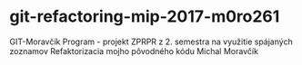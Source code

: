 # git-refactoring-mip-2017-m0ro261
  GIT-Moravčík
  Program - projekt ZPRPR z 2. semestra na využitie spájaných zoznamov
  Refaktorizacia mojho pôvodného kódu
  Michal Moravčík